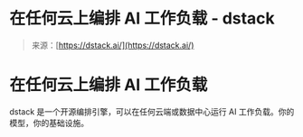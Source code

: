 <!--yml

category: 未分类

date: 2024-05-27 14:53:34

-->

# 在任何云上编排 AI 工作负载 - dstack

> 来源：[https://dstack.ai/](https://dstack.ai/)

# 在任何云上编排 AI 工作负载

dstack 是一个开源编排引擎，可以在任何云端或数据中心运行 AI 工作负载。你的模型，你的基础设施。
